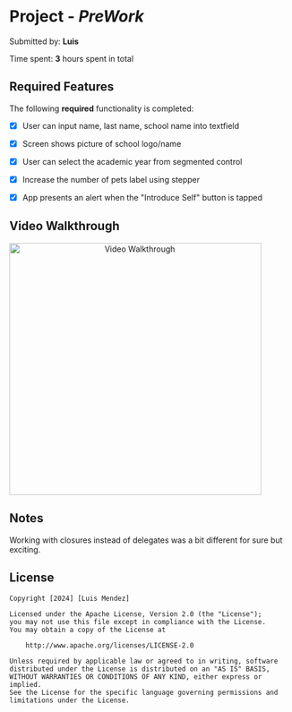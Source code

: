 # Project - *PreWork*

Submitted by: **Luis**

Time spent: **3** hours spent in total

## Required Features

The following **required** functionality is completed:

- [x] User can input name, last name, school name into textfield
- [x] Screen shows picture of school logo/name
- [x] User can select the academic year from segmented control
- [x] Increase the number of pets label using stepper
- [x] App presents an alert when the "Introduce Self" button is tapped


## Video Walkthrough

<div style="display: inline-block; text-align: center;">
    <img src='/iOS_result.gif' title='Video Walkthrough' width='' alt='Video Walkthrough' width="300" height="450"/>
</div>

## Notes

Working with closures instead of delegates was a bit different for sure but exciting.

## License

    Copyright [2024] [Luis Mendez]

    Licensed under the Apache License, Version 2.0 (the "License");
    you may not use this file except in compliance with the License.
    You may obtain a copy of the License at

        http://www.apache.org/licenses/LICENSE-2.0

    Unless required by applicable law or agreed to in writing, software
    distributed under the License is distributed on an "AS IS" BASIS,
    WITHOUT WARRANTIES OR CONDITIONS OF ANY KIND, either express or implied.
    See the License for the specific language governing permissions and
    limitations under the License.
